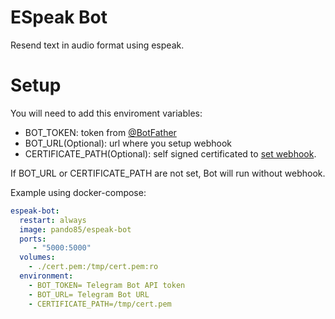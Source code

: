 ESpeak Bot
=========
Resend text in audio format using espeak.


Setup
=====

You will need to add this enviroment variables:
* BOT_TOKEN: token from [@BotFather](https://telegram.me/BotFather)
* BOT_URL(Optional): url where you setup webhook
* CERTIFICATE_PATH(Optional): self signed certificated to [set webhook](https://core.telegram.org/bots/api#setwebhook).

If BOT_URL or CERTIFICATE_PATH are not set, Bot will run without webhook.

Example using docker-compose:
```yml
espeak-bot:
  restart: always
  image: pando85/espeak-bot
  ports:
     - "5000:5000"
  volumes:
    - ./cert.pem:/tmp/cert.pem:ro
  environment:
    - BOT_TOKEN= Telegram Bot API token
    - BOT_URL= Telegram Bot URL
    - CERTIFICATE_PATH=/tmp/cert.pem
```